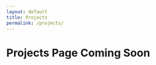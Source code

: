 ```yaml
---
layout: default
title: Projects
permalink: /projects/
---
```


<div class="projects container content-60">
	<div class="text-center center-block">
		<h1>Projects Page Coming Soon</h1>
	</div>
</div>


